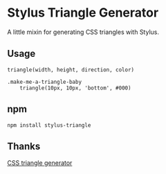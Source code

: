 # Stylus Triangle Generator

A little mixin for generating CSS triangles with Stylus.

## Usage

````
triangle(width, height, direction, color)
````

````
.make-me-a-triangle-baby
	triangle(10px, 10px, 'bottom', #000)
````

## npm
	npm install stylus-triangle

## Thanks

[CSS triangle generator](http://apps.eky.hk/css-triangle-generator/)
